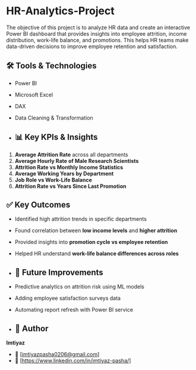 # HR-Analytics-Project
The objective of this project is to analyze HR data and create an interactive Power BI dashboard that provides insights into employee attrition, income distribution, work-life balance, and promotions.   This helps HR teams make data-driven decisions to improve employee retention and satisfaction.

## 🛠 Tools & Technologies
- Power BI
- Microsoft Excel
- DAX
- Data Cleaning & Transformation

- ## 📊 Key KPIs & Insights
1. **Average Attrition Rate** across all departments  
2. **Average Hourly Rate of Male Research Scientists**  
3. **Attrition Rate vs Monthly Income Statistics**  
4. **Average Working Years by Department**  
5. **Job Role vs Work-Life Balance**  
6. **Attrition Rate vs Years Since Last Promotion**

 ## ✅ Key Outcomes
- Identified high attrition trends in specific departments  
- Found correlation between **low income levels** and **higher attrition**  
- Provided insights into **promotion cycle vs employee retention**  
- Helped HR understand **work-life balance differences across roles**

- ## 🚀 Future Improvements
- Predictive analytics on attrition risk using ML models  
- Adding employee satisfaction surveys data  
- Automating report refresh with Power BI service



- ## 👤 Author
**Imtiyaz**  
- 📧 [imtiyazpasha0206@gmail.com]  
- 🔗 [https://www.linkedin.com/in/imtiyaz-pasha/]  

   
